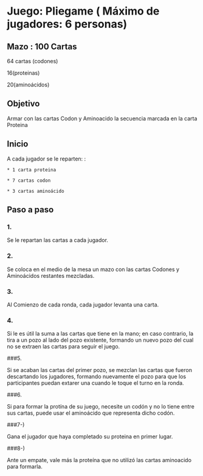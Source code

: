 # Juego: Pliegame ( Máximo de jugadores: 6 personas)


## Mazo : 100 Cartas

  64 cartas (codones) 
  
  16(proteinas) 
  
  20(aminoácidos)
  
 
  

## Objetivo

Armar con las cartas Codon y Aminoacido la secuencia marcada en la carta Proteina


## Inicio
A cada jugador se le reparten: : 

	* 1 carta proteina
  
	* 7 cartas codon  
  
	* 3 cartas aminoácido

## Paso a paso 
### 1.
 
 Se le repartan las cartas a cada jugador.

### 2. 

  Se coloca en el medio de la mesa un mazo con las cartas Codones y Aminoácidos restantes mezcladas.

### 3. 

  Al Comienzo de cada ronda, cada jugador levanta una carta.

### 4. 

  Si le es útil la suma a las cartas que tiene en la mano; en caso contrario, la tira a un pozo al lado del pozo existente, formando un nuevo pozo del cual no se extraen las cartas para seguir el juego.

###5. 

  Si se acaban las cartas del primer pozo, se mezclan las cartas que fueron descartando los jugadores, formando nuevamente el pozo para que los participantes puedan extarer una cuando le toque el turno en la ronda.

###6. 

  Si para formar la protína de su juego, necesite un codón y no lo tiene entre sus cartas, puede usar el aminoácido que representa dicho codón.

###7-) 

  Gana el jugador que haya completado su proteina en primer lugar. 

###8-) 

  Ante un empate, vale más la proteína que no utilizó las cartas aminoacido para formarla.



